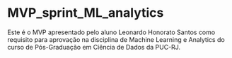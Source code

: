 # MVP_sprint_ML_analytics
Este é o MVP apresentado pelo aluno Leonardo Honorato Santos como requisito para aprovação na disciplina de Machine Learning e Analytics do curso de Pós-Graduação em Ciência de Dados da PUC-RJ.
